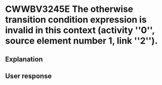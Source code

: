 # CWWBV3245E The otherwise transition condition expression is invalid in this context (activity ''0'', source element number 1, link ''2'').

## Explanation

## User response